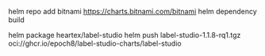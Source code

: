 helm repo add bitnami https://charts.bitnami.com/bitnami
helm dependency build

helm package heartex/label-studio
helm push label-studio-1.1.8-rq1.tgz oci://ghcr.io/epoch8/label-studio-charts/label-studio